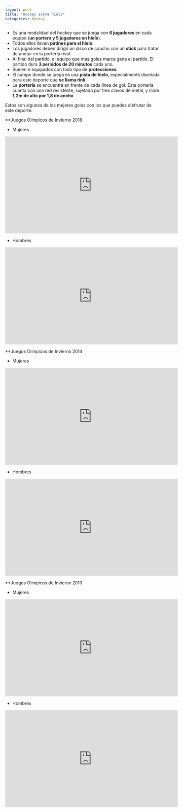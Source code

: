 ```yaml
---
layout: post
title: "Hockey sobre hielo"
categories: hockey
---
```


* Es una modalidad del hockey que se juega con **6 jugadores** en cada equipo (**un portero y 5 jugadores en hielo**).
* Todos ellos llevan **patines para el hielo**.
* Los jugadores deben dirigir un disco de caucho con un **stick** para tratar de anotar en la portería rival.
* Al final del partido, el equipo que más goles marca gana el partido. El partido dura **3 periódos de 20 minutos** cada uno.
* Suelen ir equipados con todo tipo de **protecciones**.
* El campo donde se juega es una **pista de hielo**, especialmente diseñada para este deporte que **se llama rink**.
* La **portería** se encuentra en frente de cada línea de gol. Esta portería cuanta con una red resistente, sujetada por tres clavos de metal, y mide **1,2m de alto por 1,8 de ancho**.

Estos son algunos de los mejores goles con los que puedes disfrutar de este deporte:
 
**Juegos Olímpicos de Invierno 2018
 
* Mujeres

<iframe width="560" height="315" src="https://www.youtube.com/embed/SSpCDxHYkVk" title="YouTube video player" frameborder="0" allow="accelerometer; autoplay; clipboard-write; encrypted-media; gyroscope; picture-in-picture" allowfullscreen></iframe>

* Hombres

<iframe width="560" height="315" src="https://www.youtube.com/embed/WfRBwfyZsAI" title="YouTube video player" frameborder="0" allow="accelerometer; autoplay; clipboard-write; encrypted-media; gyroscope; picture-in-picture" allowfullscreen></iframe>

**Juegos Olímpicos de Invierno 2014

* Mujeres

<iframe width="560" height="315" src="https://www.youtube.com/embed/NqBHav5puKA" title="YouTube video player" frameborder="0" allow="accelerometer; autoplay; clipboard-write; encrypted-media; gyroscope; picture-in-picture" allowfullscreen></iframe>

* Hombres

<iframe width="560" height="315" src="https://www.youtube.com/embed/MB-5_bgqRZU" title="YouTube video player" frameborder="0" allow="accelerometer; autoplay; clipboard-write; encrypted-media; gyroscope; picture-in-picture" allowfullscreen></iframe>
 
**Juegos Olímpicos de Invierno 2010
 
* Mujeres

<iframe width="560" height="315" src="https://www.youtube.com/embed/allADNXAAMA" title="YouTube video player" frameborder="0" allow="accelerometer; autoplay; clipboard-write; encrypted-media; gyroscope; picture-in-picture" allowfullscreen></iframe>

* Hombres

<iframe width="560" height="315" src="https://www.youtube.com/embed/G7DeQbTzPE8" title="YouTube video player" frameborder="0" allow="accelerometer; autoplay; clipboard-write; encrypted-media; gyroscope; picture-in-picture" allowfullscreen></iframe>
